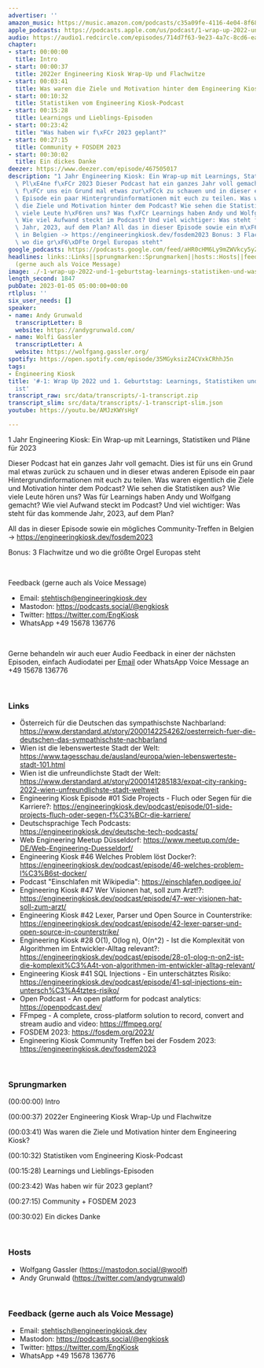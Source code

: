 ```yaml
---
advertiser: ''
amazon_music: https://music.amazon.com/podcasts/c35a09fe-4116-4e04-8f68-77d61b112e46/episodes/780bd6d1-fc32-4159-a06d-aac9e12bf713/engineering-kiosk--1-wrap-up-2022-und-1-geburtstag-learnings-statistiken-und-was-2023-geplant-ist
apple_podcasts: https://podcasts.apple.com/us/podcast/1-wrap-up-2022-und-1-geburtstag-learnings-statistiken/id1603082924?i=1000592553537&uo=4
audio: https://audio1.redcircle.com/episodes/714d7f63-9e23-4a7c-8cd6-ea9c47bb3cc0/stream.mp3
chapter:
- start: 00:00:00
  title: Intro
- start: 00:00:37
  title: 2022er Engineering Kiosk Wrap-Up und Flachwitze
- start: 00:03:41
  title: Was waren die Ziele und Motivation hinter dem Engineering Kiosk?
- start: 00:10:32
  title: Statistiken vom Engineering Kiosk-Podcast
- start: 00:15:28
  title: Learnings und Lieblings-Episoden
- start: 00:23:42
  title: "Was haben wir f\xFCr 2023 geplant?"
- start: 00:27:15
  title: Community + FOSDEM 2023
- start: 00:30:02
  title: Ein dickes Danke
deezer: https://www.deezer.com/episode/467505017
description: "1 Jahr Engineering Kiosk: Ein Wrap-up mit Learnings, Statistiken und\
  \ Pl\xE4ne f\xFCr 2023 Dieser Podcast hat ein ganzes Jahr voll gemacht. Dies ist\
  \ f\xFCr uns ein Grund mal etwas zur\xFCck zu schauen und in dieser etwas anderen\
  \ Episode ein paar Hintergrundinformationen mit euch zu teilen. Was waren eigentlich\
  \ die Ziele und Motivation hinter dem Podcast? Wie sehen die Statistiken aus? Wie\
  \ viele Leute h\xF6ren uns? Was f\xFCr Learnings haben Andy und Wolfgang gemacht?\
  \ Wie viel Aufwand steckt im Podcast? Und viel wichtiger: Was steht f\xFCr das kommende\
  \ Jahr, 2023, auf dem Plan? All das in dieser Episode sowie ein m\xF6gliches Community-Treffen\
  \ in Belgien -> https://engineeringkiosk.dev/fosdem2023 Bonus: 3 Flachwitze und\
  \ wo die gr\xF6\xDFte Orgel Europas steht"
google_podcasts: https://podcasts.google.com/feed/aHR0cHM6Ly9mZWVkcy5yZWRjaXJjbGUuY29tLzBlY2ZkZmQ3LWZkYTEtNGMzZC05NTE1LTQ3NjcyN2Y5ZGY1ZQ/episode/ZTBhMzljYTMtNDUyMi00YmI0LWIzNDgtMzdhZTZlM2UyMDNi?sa=X&ved=0CAUQkfYCahcKEwjw_fyq8K_8AhUAAAAAHQAAAAAQAQ
headlines: links::Links||sprungmarken::Sprungmarken||hosts::Hosts||feedback-gerne-auch-als-voice-message::Feedback
  (gerne auch als Voice Message)
image: ./-1-wrap-up-2022-und-1-geburtstag-learnings-statistiken-und-was-2023-geplant-ist.jpg
length_second: 1847
pubDate: 2023-01-05 05:00:00+00:00
rtlplus: ''
six_user_needs: []
speaker:
- name: Andy Grunwald
  transcriptLetter: B
  website: https://andygrunwald.com/
- name: Wolfi Gassler
  transcriptLetter: A
  website: https://wolfgang.gassler.org/
spotify: https://open.spotify.com/episode/35MGyksizZ4CVxkCRhhJ5n
tags:
- Engineering Kiosk
title: '#-1: Wrap Up 2022 und 1. Geburtstag: Learnings, Statistiken und was 2023 geplant
  ist'
transcript_raw: src/data/transcripts/-1-transcript.zip
transcript_slim: src/data/transcripts/-1-transcript-slim.json
youtube: https://youtu.be/AMJzKWYsHgY

---
```

<p>1 Jahr Engineering Kiosk: Ein Wrap-up mit Learnings, Statistiken und Pläne für 2023</p><p>Dieser Podcast hat ein ganzes Jahr voll gemacht. Dies ist für uns ein Grund mal etwas zurück zu schauen und in dieser etwas anderen Episode ein paar Hintergrundinformationen mit euch zu teilen. Was waren eigentlich die Ziele und Motivation hinter dem Podcast? Wie sehen die Statistiken aus? Wie viele Leute hören uns? Was für Learnings haben Andy und Wolfgang gemacht? Wie viel Aufwand steckt im Podcast? Und viel wichtiger: Was steht für das kommende Jahr, 2023, auf dem Plan?</p><p>All das in dieser Episode sowie ein mögliches Community-Treffen in Belgien -&gt; <a href="https://engineeringkiosk.dev/fosdem2023">https://engineeringkiosk.dev/fosdem2023</a></p><p>Bonus: 3 Flachwitze und wo die größte Orgel Europas steht</p><p><br></p><p>Feedback (gerne auch als Voice Message)</p><ul><li>Email: <a href="mailto:stehtisch@engineeringkiosk.dev" rel="nofollow">stehtisch@engineeringkiosk.dev</a></li><li>Mastodon: <a href="https://podcasts.social/@engkiosk" rel="nofollow">https://podcasts.social/@engkiosk</a></li><li>Twitter: <a href="https://twitter.com/EngKiosk" rel="nofollow">https://twitter.com/EngKiosk</a></li><li>WhatsApp +49 15678 136776</li></ul><p><br></p><p>Gerne behandeln wir auch euer Audio Feedback in einer der nächsten Episoden, einfach Audiodatei per <a href="https://engineeringkiosk.dev/kontakt/">Email</a> oder WhatsApp Voice Message an +49 15678 136776</p><p><br></p><h3 id="links">Links</h3><ul><li>Österreich für die Deutschen das sympathischste Nachbarland: <a href="https://www.derstandard.at/story/2000142254262/oesterreich-fuer-die-deutschen-das-sympathischste-nachbarland" rel="nofollow">https://www.derstandard.at/story/2000142254262/oesterreich-fuer-die-deutschen-das-sympathischste-nachbarland</a> </li><li>Wien ist die lebenswerteste Stadt der Welt: <a href="https://www.tagesschau.de/ausland/europa/wien-lebenswerteste-stadt-101.html" rel="nofollow">https://www.tagesschau.de/ausland/europa/wien-lebenswerteste-stadt-101.html</a> </li><li>Wien ist die unfreundlichste Stadt der Welt: <a href="https://www.derstandard.at/story/2000141285183/expat-city-ranking-2022-wien-unfreundlichste-stadt-weltweit" rel="nofollow">https://www.derstandard.at/story/2000141285183/expat-city-ranking-2022-wien-unfreundlichste-stadt-weltweit</a> </li><li>Engineering Kiosk Episode #01 Side Projects - Fluch oder Segen für die Karriere?: <a href="https://engineeringkiosk.dev/podcast/episode/01-side-projects-fluch-oder-segen-f%C3%BCr-die-karriere/">https://engineeringkiosk.dev/podcast/episode/01-side-projects-fluch-oder-segen-f%C3%BCr-die-karriere/</a></li><li>Deutschsprachige Tech Podcasts: <a href="https://engineeringkiosk.dev/deutsche-tech-podcasts/">https://engineeringkiosk.dev/deutsche-tech-podcasts/</a></li><li>Web Engineering Meetup Düsseldorf: <a href="https://www.meetup.com/de-DE/Web-Engineering-Duesseldorf/" rel="nofollow">https://www.meetup.com/de-DE/Web-Engineering-Duesseldorf/</a></li><li>Engineering Kiosk #46 Welches Problem löst Docker?: <a href="https://engineeringkiosk.dev/podcast/episode/46-welches-problem-l%C3%B6st-docker/">https://engineeringkiosk.dev/podcast/episode/46-welches-problem-l%C3%B6st-docker/</a></li><li>Podcast &#34;Einschlafen mit Wikipedia&#34;: <a href="https://einschlafen.podigee.io/" rel="nofollow">https://einschlafen.podigee.io/</a></li><li>Engineering Kiosk #47 Wer Visionen hat, soll zum Arzt!?: <a href="https://engineeringkiosk.dev/podcast/episode/47-wer-visionen-hat-soll-zum-arzt/">https://engineeringkiosk.dev/podcast/episode/47-wer-visionen-hat-soll-zum-arzt/</a></li><li>Engineering Kiosk #42 Lexer, Parser und Open Source in Counterstrike: <a href="https://engineeringkiosk.dev/podcast/episode/42-lexer-parser-und-open-source-in-counterstrike/">https://engineeringkiosk.dev/podcast/episode/42-lexer-parser-und-open-source-in-counterstrike/</a></li><li>Engineering Kiosk #28 O(1), O(log n), O(n^2) - Ist die Komplexität von Algorithmen im Entwickler-Alltag relevant?: <a href="https://engineeringkiosk.dev/podcast/episode/28-o1-olog-n-on2-ist-die-komplexit%C3%A4t-von-algorithmen-im-entwickler-alltag-relevant/">https://engineeringkiosk.dev/podcast/episode/28-o1-olog-n-on2-ist-die-komplexit%C3%A4t-von-algorithmen-im-entwickler-alltag-relevant/</a></li><li>Engineering Kiosk #41 SQL Injections - Ein unterschätztes Risiko: <a href="https://engineeringkiosk.dev/podcast/episode/41-sql-injections-ein-untersch%C3%A4tztes-risiko/">https://engineeringkiosk.dev/podcast/episode/41-sql-injections-ein-untersch%C3%A4tztes-risiko/</a></li><li>Open Podcast - An open platform for podcast analytics: <a href="https://openpodcast.dev/" rel="nofollow">https://openpodcast.dev/</a></li><li>FFmpeg - A complete, cross-platform solution to record, convert and stream audio and video: <a href="https://ffmpeg.org/" rel="nofollow">https://ffmpeg.org/</a></li><li>FOSDEM 2023: <a href="https://fosdem.org/2023/" rel="nofollow">https://fosdem.org/2023/</a></li><li>Engineering Kiosk Community Treffen bei der Fosdem 2023: <a href="https://engineeringkiosk.dev/fosdem2023">https://engineeringkiosk.dev/fosdem2023</a></li></ul><p><br></p><h3 id="sprungmarken">Sprungmarken</h3><p>(00:00:00) Intro</p><p>(00:00:37) 2022er Engineering Kiosk Wrap-Up und Flachwitze</p><p>(00:03:41) Was waren die Ziele und Motivation hinter dem Engineering Kiosk?</p><p>(00:10:32) Statistiken vom Engineering Kiosk-Podcast</p><p>(00:15:28) Learnings und Lieblings-Episoden</p><p>(00:23:42) Was haben wir für 2023 geplant?</p><p>(00:27:15) Community + FOSDEM 2023</p><p>(00:30:02) Ein dickes Danke</p><p><br></p><h3 id="hosts">Hosts</h3><ul><li>Wolfgang Gassler (<a href="https://mastodon.social/@woolf" rel="nofollow">https://mastodon.social/@woolf</a>)</li><li>Andy Grunwald (<a href="https://twitter.com/andygrunwald" rel="nofollow">https://twitter.com/andygrunwald</a>)</li></ul><p><br></p><h3 id="feedback-gerne-auch-als-voice-message">Feedback (gerne auch als Voice Message)</h3><ul><li>Email: <a href="mailto:stehtisch@engineeringkiosk.dev" rel="nofollow">stehtisch@engineeringkiosk.dev</a></li><li>Mastodon: <a href="https://podcasts.social/@engkiosk" rel="nofollow">https://podcasts.social/@engkiosk</a></li><li>Twitter: <a href="https://twitter.com/EngKiosk" rel="nofollow">https://twitter.com/EngKiosk</a></li><li>WhatsApp +49 15678 136776</li></ul>